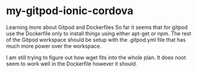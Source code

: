 # my-gitpod-ionic-cordova


Learning more about Gitpod and Dockerfiles So far it seems that for gitpod use the Dockerfile only to install things using either apt-get or npm. The rest of the Gitpod workspace should be setup with the .gitpod.yml file that has much more power over the workspace.


I am still trying to figure out how wget fits into the whole plan. It does noot seem to work well in the Dockerfile however it should. 

